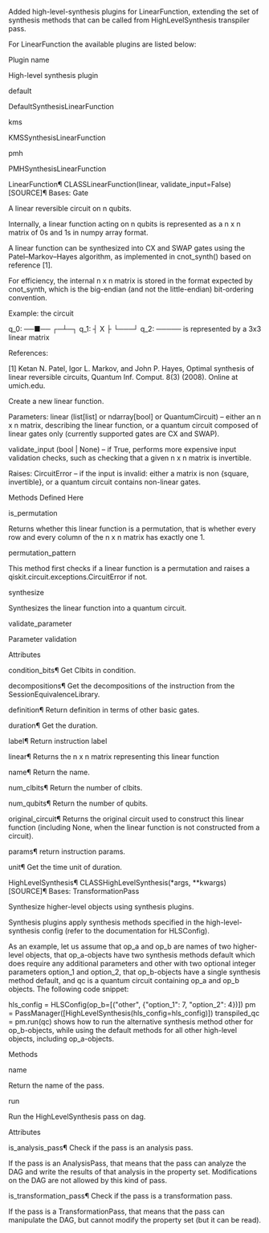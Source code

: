 Added high-level-synthesis plugins for LinearFunction, extending the set of synthesis methods that can be called from HighLevelSynthesis transpiler pass.

For LinearFunction the available plugins are listed below:

Plugin name

High-level synthesis plugin

default

DefaultSynthesisLinearFunction

kms

KMSSynthesisLinearFunction

pmh

PMHSynthesisLinearFunction

LinearFunction¶
CLASSLinearFunction(linear, validate_input=False)[SOURCE]¶
Bases: Gate

A linear reversible circuit on n qubits.

Internally, a linear function acting on n qubits is represented as a n x n matrix of 0s and 1s in numpy array format.

A linear function can be synthesized into CX and SWAP gates using the Patel–Markov–Hayes algorithm, as implemented in cnot_synth() based on reference [1].

For efficiency, the internal n x n matrix is stored in the format expected by cnot_synth, which is the big-endian (and not the little-endian) bit-ordering convention.

Example: the circuit

q_0: ──■──
     ┌─┴─┐
q_1: ┤ X ├
     └───┘
q_2: ─────
is represented by a 3x3 linear matrix



References:

[1] Ketan N. Patel, Igor L. Markov, and John P. Hayes, Optimal synthesis of linear reversible circuits, Quantum Inf. Comput. 8(3) (2008). Online at umich.edu.

Create a new linear function.

Parameters:
linear (list[list] or ndarray[bool] or QuantumCircuit) – either an n x n matrix, describing the linear function, or a quantum circuit composed of linear gates only (currently supported gates are CX and SWAP).

validate_input (bool | None) – if True, performs more expensive input validation checks, such as checking that a given n x n matrix is invertible.

Raises:
CircuitError – if the input is invalid: either a matrix is non {square, invertible}, or a quantum circuit contains non-linear gates.

Methods Defined Here

is_permutation

Returns whether this linear function is a permutation, that is whether every row and every column of the n x n matrix has exactly one 1.

permutation_pattern

This method first checks if a linear function is a permutation and raises a qiskit.circuit.exceptions.CircuitError if not.

synthesize

Synthesizes the linear function into a quantum circuit.

validate_parameter

Parameter validation

Attributes

condition_bits¶
Get Clbits in condition.

decompositions¶
Get the decompositions of the instruction from the SessionEquivalenceLibrary.

definition¶
Return definition in terms of other basic gates.

duration¶
Get the duration.

label¶
Return instruction label

linear¶
Returns the n x n matrix representing this linear function

name¶
Return the name.

num_clbits¶
Return the number of clbits.

num_qubits¶
Return the number of qubits.

original_circuit¶
Returns the original circuit used to construct this linear function (including None, when the linear function is not constructed from a circuit).

params¶
return instruction params.

unit¶
Get the time unit of duration.


HighLevelSynthesis¶
CLASSHighLevelSynthesis(*args, **kwargs)[SOURCE]¶
Bases: TransformationPass

Synthesize higher-level objects using synthesis plugins.

Synthesis plugins apply synthesis methods specified in the high-level-synthesis config (refer to the documentation for HLSConfig).

As an example, let us assume that op_a and op_b are names of two higher-level objects, that op_a-objects have two synthesis methods default which does require any additional parameters and other with two optional integer parameters option_1 and option_2, that op_b-objects have a single synthesis method default, and qc is a quantum circuit containing op_a and op_b objects. The following code snippet:

hls_config = HLSConfig(op_b=[("other", {"option_1": 7, "option_2": 4})])
pm = PassManager([HighLevelSynthesis(hls_config=hls_config)])
transpiled_qc = pm.run(qc)
shows how to run the alternative synthesis method other for op_b-objects, while using the default methods for all other high-level objects, including op_a-objects.

Methods

name

Return the name of the pass.

run

Run the HighLevelSynthesis pass on dag.

Attributes

is_analysis_pass¶
Check if the pass is an analysis pass.

If the pass is an AnalysisPass, that means that the pass can analyze the DAG and write the results of that analysis in the property set. Modifications on the DAG are not allowed by this kind of pass.

is_transformation_pass¶
Check if the pass is a transformation pass.

If the pass is a TransformationPass, that means that the pass can manipulate the DAG, but cannot modify the property set (but it can be read).